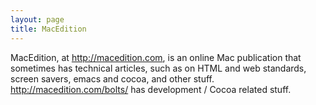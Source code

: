 ```yaml
---
layout: page
title: MacEdition
---
```


MacEdition, at http://macedition.com, is an online Mac publication that sometimes has technical articles, such as on HTML and web standards, screen savers, emacs and cocoa, and other stuff.  http://macedition.com/bolts/ has development / Cocoa related stuff.

